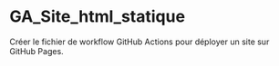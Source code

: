 # GA_Site_html_statique
Créer le fichier de workflow GitHub Actions pour déployer un site sur GitHub Pages.
